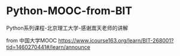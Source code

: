 # Python-MOOC-from-BIT
Python系列课程-北京理工大学-感谢嵩天老师的讲解

from 中国大学MOOC
https://www.icourse163.org/learn/BIT-268001?tid=1460270441#/learn/announce
